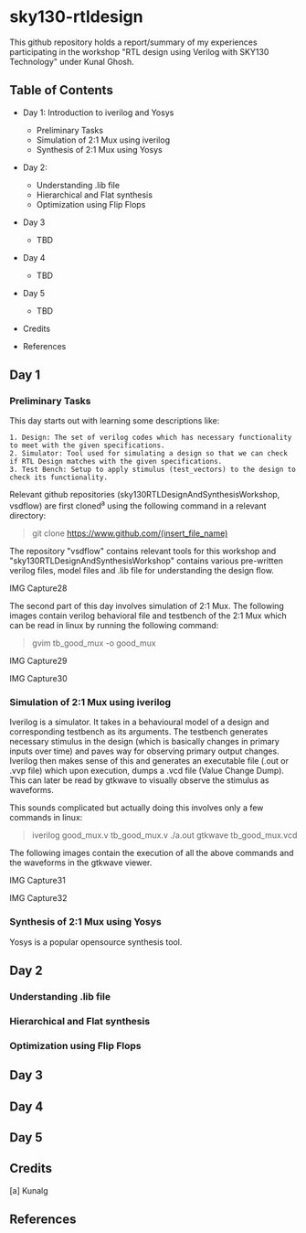 # sky130-rtldesign
This github repository holds a report/summary of my experiences participating in the workshop "RTL design using Verilog with SKY130 Technology" under Kunal Ghosh.

## Table of Contents
* Day 1: Introduction to iverilog and Yosys
  - Preliminary Tasks
  - Simulation of 2:1 Mux using iverilog
  - Synthesis of 2:1 Mux using Yosys

* Day 2: 
  - Understanding .lib file
  - Hierarchical and Flat synthesis
  - Optimization using Flip Flops

* Day 3
  - TBD

* Day 4
  - TBD

* Day 5
  - TBD

* Credits
* References

## Day 1
  ### Preliminary Tasks
  This day starts out with learning some descriptions like:
  
    1. Design: The set of verilog codes which has necessary functionality to meet with the given specifications.
    2. Simulator: Tool used for simulating a design so that we can check if RTL Design matches with the given specifications.
    3. Test Bench: Setup to apply stimulus (test_vectors) to the design to check its functionality.
    
  Relevant github repositories (sky130RTLDesignAndSynthesisWorkshop, vsdflow) are first cloned<sup>a</sup> using the following command in a relevant directory:
  > git clone https://www.github.com/(insert_file_name)
  
  The repository "vsdflow" contains relevant tools for this workshop and "sky130RTLDesignAndSynthesisWorkshop" contains various pre-written verilog files, model files and .lib file for understanding the design flow.
  
  IMG Capture28
  
  The second part of this day involves simulation of 2:1 Mux. The following images contain verilog behavioral file and testbench of the 2:1 Mux which can be read in linux by running the following command:
  > gvim tb_good_mux -o good_mux
  
  IMG Capture29
  
  IMG Capture30
  
  ### Simulation of 2:1 Mux using iverilog
  Iverilog is a simulator. It takes in a behavioural model of a design and corresponding testbench as its arguments. The testbench generates necessary stimulus in the design (which is basically changes in primary inputs over time) and paves way for observing primary output changes. Iverilog then makes sense of this and generates an executable file (.out or .vvp file) which upon execution, dumps a .vcd file (Value Change Dump). This can later be read by gtkwave to visually observe the stimulus as waveforms.
  
  This sounds complicated but actually doing this involves only a few commands in linux:
  > iverilog good_mux.v tb_good_mux.v
  > ./a.out
  > gtkwave tb_good_mux.vcd
  
  The following images contain the execution of all the above commands and the waveforms in the gtkwave viewer.
  
  IMG Capture31
  
  IMG Capture32
  
  ### Synthesis of 2:1 Mux using Yosys
  Yosys is a popular opensource synthesis tool.

## Day 2
  ### Understanding .lib file
  
  ### Hierarchical and Flat synthesis
  
  ### Optimization using Flip Flops

## Day 3

## Day 4

## Day 5

## Credits
[a] Kunalg

## References
